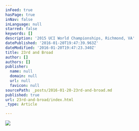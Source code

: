 ```yaml
---
inFeed: true
hasPage: true
inNav: false
inLanguage: null
starred: false
keywords: []
description: '2015 UCI World Championships, Richmond, VA'
datePublished: '2016-01-20T19:47:39.963Z'
dateModified: '2016-01-20T19:47:23.340Z'
title: 23rd and Broad
author: []
authors: []
publisher:
  name: null
  domain: null
  url: null
  favicon: null
sourcePath: _posts/2016-01-20-23rd-and-broad.md
published: true
url: 23rd-and-broad/index.html
_type: Article

---
```

![](https://the-grid-user-content.s3-us-west-2.amazonaws.com/57e33a1f-66e6-4a90-a557-cecc5a97a232.jpg)